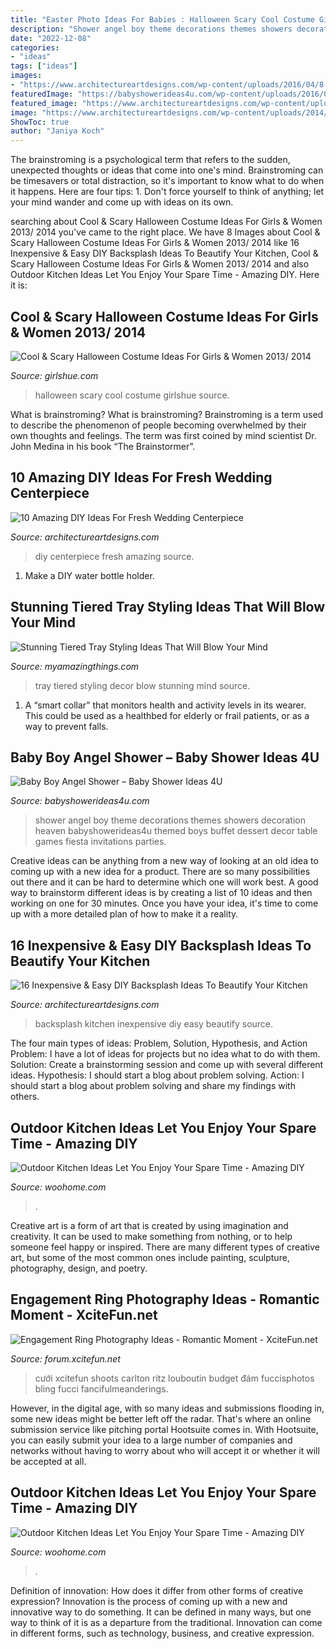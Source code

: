 ```yaml
---
title: "Easter Photo Ideas For Babies : Halloween Scary Cool Costume Girlshue Source"
description: "Shower angel boy theme decorations themes showers decoration heaven babyshowerideas4u themed boys buffet dessert decor table games fiesta invitations parties"
date: "2022-12-08"
categories:
- "ideas"
tags: ["ideas"]
images:
- "https://www.architectureartdesigns.com/wp-content/uploads/2016/04/8-24.jpg"
featuredImage: "https://babyshowerideas4u.com/wp-content/uploads/2016/09/Baby-Boy-Angel-Shower-Dessert-Buffet-600x800.jpg"
featured_image: "https://www.architectureartdesigns.com/wp-content/uploads/2014/08/72.jpg"
image: "https://www.architectureartdesigns.com/wp-content/uploads/2014/08/72.jpg"
ShowToc: true
author: "Janiya Koch"
---
```



The brainstroming is a psychological term that refers to the sudden, unexpected thoughts or ideas that come into one's mind. Brainstroming can be timesavers or total distraction, so it's important to know what to do when it happens. Here are four tips: 1. Don't force yourself to think of anything; let your mind wander and come up with ideas on its own. 
	

		
searching about Cool &amp; Scary Halloween Costume Ideas For Girls &amp; Women 2013/ 2014 you've came to the right place. We have 8 Images about Cool &amp; Scary Halloween Costume Ideas For Girls &amp; Women 2013/ 2014 like 16 Inexpensive &amp; Easy DIY Backsplash Ideas To Beautify Your Kitchen, Cool &amp; Scary Halloween Costume Ideas For Girls &amp; Women 2013/ 2014 and also Outdoor Kitchen Ideas Let You Enjoy Your Spare Time - Amazing DIY. Here it is:
		
    
## Cool &amp; Scary Halloween Costume Ideas For Girls &amp; Women 2013/ 2014

<img loading=lazy src="https://www.girlshue.com/wp-content/uploads/2016/07/unnamed-file-2401.jpg" onerror="this.onerror=null;this.src='https://tse4.mm.bing.net/th?id=OIP.IZcf0QvlRapHm4Tt6qUnZAAAAA&amp;pid=15.1';" alt="Cool &amp; Scary Halloween Costume Ideas For Girls &amp; Women 2013/ 2014">

_Source: girlshue.com_

>halloween scary cool costume girlshue source. 

	

What is brainstroming?
What is brainstroming? Brainstroming is a term used to describe the phenomenon of people becoming overwhelmed by their own thoughts and feelings. The term was first coined by mind scientist Dr. John Medina in his book “The Brainstormer”.

    
## 10 Amazing DIY Ideas For Fresh Wedding Centerpiece

<img loading=lazy src="https://www.architectureartdesigns.com/wp-content/uploads/2014/08/72.jpg" onerror="this.onerror=null;this.src='https://tse4.mm.bing.net/th?id=OIP.3veZqhsZqbzdJGRaRpf3wQHaLI&amp;pid=15.1';" alt="10 Amazing DIY Ideas For Fresh Wedding Centerpiece">

_Source: architectureartdesigns.com_

>diy centerpiece fresh amazing source. 

	

1. Make a DIY water bottle holder.

    
## Stunning Tiered Tray Styling Ideas That Will Blow Your Mind

<img loading=lazy src="http://myamazingthings.com/wp-content/uploads/2018/02/tiered-tray-decor-2-.jpg" onerror="this.onerror=null;this.src='https://tse2.mm.bing.net/th?id=OIP.WTCVyxGy5ublrksZXddXzAHaLw&amp;pid=15.1';" alt="Stunning Tiered Tray Styling Ideas That Will Blow Your Mind">

_Source: myamazingthings.com_

>tray tiered styling decor blow stunning mind source. 

	

1. A “smart collar” that monitors health and activity levels in its wearer. This could be used as a healthbed for elderly or frail patients, or as a way to prevent falls. 

    
## Baby Boy Angel Shower – Baby Shower Ideas 4U

<img loading=lazy src="https://babyshowerideas4u.com/wp-content/uploads/2016/09/Baby-Boy-Angel-Shower-Dessert-Buffet-600x800.jpg" onerror="this.onerror=null;this.src='https://tse2.mm.bing.net/th?id=OIP.lW63JB5z3KrePO7mMeAs2wHaJ4&amp;pid=15.1';" alt="Baby Boy Angel Shower – Baby Shower Ideas 4U">

_Source: babyshowerideas4u.com_

>shower angel boy theme decorations themes showers decoration heaven babyshowerideas4u themed boys buffet dessert decor table games fiesta invitations parties. 

	

Creative ideas can be anything from a new way of looking at an old idea to coming up with a new idea for a product. There are so many possibilities out there and it can be hard to determine which one will work best. A good way to brainstorm different ideas is by creating a list of 10 ideas and then working on one for 30 minutes. Once you have your idea, it's time to come up with a more detailed plan of how to make it a reality.

    
## 16 Inexpensive &amp; Easy DIY Backsplash Ideas To Beautify Your Kitchen

<img loading=lazy src="https://www.architectureartdesigns.com/wp-content/uploads/2016/04/8-24.jpg" onerror="this.onerror=null;this.src='https://tse1.mm.bing.net/th?id=OIP.s6--zD0j_5SIYAsBKi0yhQHaJ4&amp;pid=15.1';" alt="16 Inexpensive &amp; Easy DIY Backsplash Ideas To Beautify Your Kitchen">

_Source: architectureartdesigns.com_

>backsplash kitchen inexpensive diy easy beautify source. 

	

The four main types of ideas: Problem, Solution, Hypothesis, and Action
Problem: I have a lot of ideas for projects but no idea what to do with them.
Solution: Create a brainstorming session and come up with several different ideas.
Hypothesis: I should start a blog about problem solving.
Action: I should start a blog about problem solving and share my findings with others.

    
## Outdoor Kitchen Ideas Let You Enjoy Your Spare Time - Amazing DIY

<img loading=lazy src="https://www.woohome.com/wp-content/uploads/2014/02/outdoor-kitchen-6.jpg" onerror="this.onerror=null;this.src='https://tse2.mm.bing.net/th?id=OIP.5bWRZkfEsjLAS-lvp_9fBgHaJe&amp;pid=15.1';" alt="Outdoor Kitchen Ideas Let You Enjoy Your Spare Time - Amazing DIY">

_Source: woohome.com_

>. 

	

Creative art is a form of art that is created by using imagination and creativity. It can be used to make something from nothing, or to help someone feel happy or inspired. There are many different types of creative art, but some of the most common ones include painting, sculpture, photography, design, and poetry.

    
## Engagement Ring Photography Ideas - Romantic Moment - XciteFun.net

<img loading=lazy src="https://img.xcitefun.net/users/2014/11/365318,xcitefun-ring-photography-6.jpg" onerror="this.onerror=null;this.src='https://tse4.mm.bing.net/th?id=OIP.1X5DjCTz2k7coOz0O0gcwQHaLH&amp;pid=15.1';" alt="Engagement Ring Photography Ideas - Romantic Moment - XciteFun.net">

_Source: forum.xcitefun.net_

>cưới xcitefun shoots carlton ritz louboutin budget đám fuccisphotos bling fucci fancifulmeanderings. 

	

However, in the digital age, with so many ideas and submissions flooding in, some new ideas might be better left off the radar. That's where an online submission service like pitching portal Hootsuite comes in. With Hootsuite, you can easily submit your idea to a large number of companies and networks without having to worry about who will accept it or whether it will be accepted at all.

    
## Outdoor Kitchen Ideas Let You Enjoy Your Spare Time - Amazing DIY

<img loading=lazy src="https://www.woohome.com/wp-content/uploads/2014/02/outdoor-kitchen-19.jpg" onerror="this.onerror=null;this.src='https://tse2.mm.bing.net/th?id=OIP.krPC0C99gkwngGeiHCh5BAHaJ3&amp;pid=15.1';" alt="Outdoor Kitchen Ideas Let You Enjoy Your Spare Time - Amazing DIY">

_Source: woohome.com_

>. 

	

Definition of innovation: How does it differ from other forms of creative expression?
Innovation is the process of coming up with a new and innovative way to do something. It can be defined in many ways, but one way to think of it is as a departure from the traditional. Innovation can come in different forms, such as technology, business, and creative expression.


